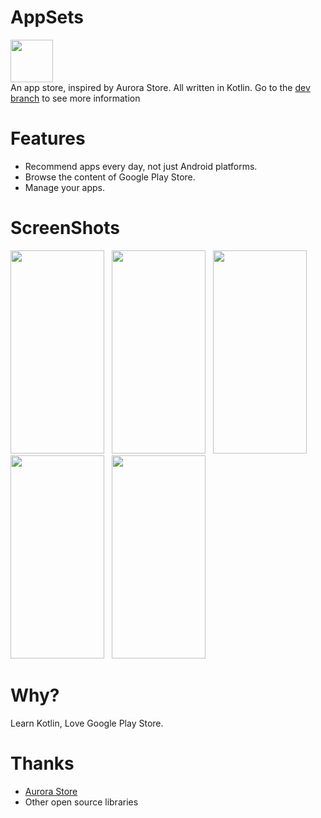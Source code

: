 # AppSets
<img src="https://i.loli.net/2020/04/30/kWQH2nTSPXVed4B.png" width="68" height="68"/><br>
An app store, inspired by Aurora Store. All written in Kotlin. Go to the <a href="https://github.com/Xucaiju/AppSets/tree/dev">dev branch</a> to see more information
# Features
* Recommend apps every day, not just Android platforms.
* Browse the content of Google Play Store.
* Manage your apps.
# ScreenShots
<img src="https://i.loli.net/2020/07/01/6ocyp3z7VTYP9Rd.png" width="150" height="325"/>&nbsp;&nbsp;
<img src="https://i.loli.net/2020/07/01/xQNzi6HeSoKCUXl.png" width="150" height="325"/>&nbsp;&nbsp;
<img src="https://i.loli.net/2020/07/01/Fkng3uYtqCsoKNh.png" width="150" height="325"/>&nbsp;&nbsp;
<img src="https://i.loli.net/2020/07/01/MYcyAIz5vSskeXT.png" width="150" height="325"/>&nbsp;&nbsp;
<img src="https://i.loli.net/2020/07/01/L3Xnm97crgpxD1S.png" width="150" height="325"/>&nbsp;&nbsp;

# Why?
Learn Kotlin, Love Google Play Store.
# Thanks
* <a href="https://gitlab.com/AuroraOSS">Aurora Store</a>
* Other open source libraries

